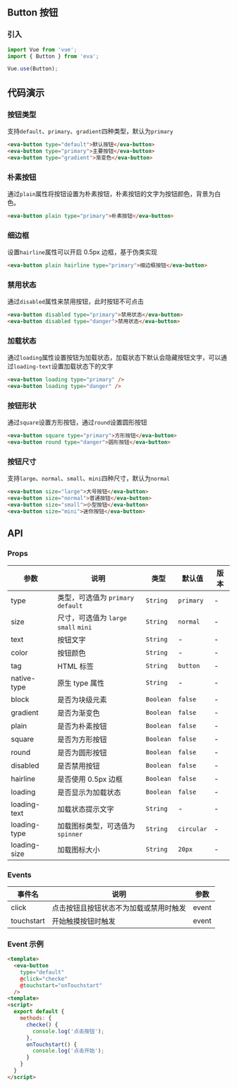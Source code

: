 <!--
 * @Description: In User Settings Edit
 * @Author: your name
 * @Date: 2019-08-15 17:03:39
 * @LastEditTime: 2019-10-21 16:17:36
 * @LastEditors: Please set LastEditors
 -->
## Button 按钮

### 引入

``` javascript
import Vue from 'vue';
import { Button } from 'eva';

Vue.use(Button);
```

## 代码演示

### 按钮类型
支持`default`、`primary`、`gradient`四种类型，默认为`primary`

```html
<eva-button type="default">默认按钮</eva-button>
<eva-button type="primary">主要按钮</eva-button>
<eva-button type="gradient">渐变色</eva-button>
```

### 朴素按钮

通过`plain`属性将按钮设置为朴素按钮，朴素按钮的文字为按钮颜色，背景为白色。

```html
<eva-button plain type="primary">朴素按钮</eva-button>
```

### 细边框

设置`hairline`属性可以开启 0.5px 边框，基于伪类实现

```html
<eva-button plain hairline type="primary">细边框按钮</eva-button>
```

### 禁用状态

通过`disabled`属性来禁用按钮，此时按钮不可点击

```html
<eva-button disabled type="primary">禁用状态</eva-button>
<eva-button disabled type="danger">禁用状态</eva-button>
```

### 加载状态

通过`loading`属性设置按钮为加载状态，加载状态下默认会隐藏按钮文字，可以通过`loading-text`设置加载状态下的文字

```html 
<eva-button loading type="primary" />
<eva-button loading type="danger" />
```

### 按钮形状

通过`square`设置方形按钮，通过`round`设置圆形按钮

```html 
<eva-button square type="primary">方形按钮</eva-button>
<eva-button round type="danger">圆形按钮</eva-button>
```

### 按钮尺寸

支持`large`、`normal`、`small`、`mini`四种尺寸，默认为`normal`

```html 
<eva-button size="large">大号按钮</eva-button>
<eva-button size="normal">普通按钮</eva-button>
<eva-button size="small">小型按钮</eva-button>
<eva-button size="mini">迷你按钮</eva-button>
```


## API

### Props

| 参数 | 说明 | 类型 | 默认值 | 版本 |
|------|------|------|------|------|
| type | 类型，可选值为 `primary` `default` | `String` | `primary` | - |
| size | 尺寸，可选值为 `large` `small` `mini` | `String` | `normal` | - |
| text | 按钮文字 | `String` | - | - |
| color | 按钮颜色 | `String` | - | - |
| tag | HTML 标签 | `String` | `button` | - |
| native-type | 原生 type 属性 | `String` | - | - |
| block | 是否为块级元素 | `Boolean` | `false` | - |
| gradient | 是否为渐变色 | `Boolean` | `false` | - |
| plain | 是否为朴素按钮 | `Boolean` | `false` | - |
| square | 是否为方形按钮 | `Boolean` | `false` | - |
| round | 是否为圆形按钮 | `Boolean` | `false` | - |
| disabled | 是否禁用按钮 | `Boolean` | `false` | - |
| hairline | 是否使用 0.5px 边框 | `Boolean` | `false` | - |
| loading | 是否显示为加载状态 | `Boolean` | `false` | - |
| loading-text | 加载状态提示文字 | `String` | - | - |
| loading-type | 加载图标类型，可选值为`spinner` | `String` | `circular` | - |
| loading-size | 加载图标大小 | `String` | `20px` | - |

### Events

| 事件名 | 说明 | 参数 |
|------|------|------|
| click | 点击按钮且按钮状态不为加载或禁用时触发 | event |
| touchstart | 开始触摸按钮时触发 | event |

### Event 示例
```html 
<template>
  <eva-button 
    type="default" 
    @click="checke" 
    @touchstart="onTouchstart"
  />
<template>
<script>
  export default {
    methods: {
      checke() {
        console.log('点击按钮');
      },
      onTouchstart() {
        console.log('点击开始');
      }
    }
  }
</script>
```
